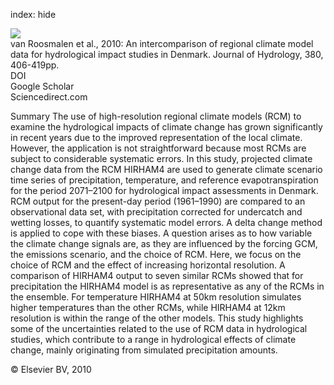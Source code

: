 index: hide

<div class="Citation">
    <div class="Citation-thumb CitationThumb-linked"  data-href="https://doi.org/10.1016/j.jhydrol.2009.11.014">
      <img src="https://static.claimspace.cloud/climate-study-static/refs/thumbs/9/van_Roosmalen_et_al_2010-thumb.png" />
    </div>

  <div class="Citation-body">
    <div class="Citation-text">van Roosmalen et al., 2010: An intercomparison of regional climate model data for hydrological impact studies in Denmark. <span class="Article-journal">Journal of Hydrology, </span><span class="Article-volume">380, </span>406-419pp.</div>
    <div class="Citation-links">
      <div class="CitationLink" data-href="https://doi.org/10.1016/j.jhydrol.2009.11.014">
        <div class="CitationLink-icon CitationLink-Doi"></div>
        <div class="CitationLink-text">DOI</div>
      </div>
      <div class="CitationLink" data-href="https://scholar.google.com/scholar?q=10.1016/j.jhydrol.2009.11.014">
        <div class="CitationLink-icon CitationLink-Scholar"></div>
        <div class="CitationLink-text">Google Scholar</div>
      </div>
      <div class="CitationLink" data-href="http://www.sciencedirect.com/science/article/B6V6C-4XPB74G-3/2/3f2267cb819ab5cd7ec9303736ec0946">
        <div class="CitationLink-icon CitationLink-Publisher"></div>
        <div class="CitationLink-text">Sciencedirect.com</div>
      </div>
    </div>
  </div>
</div>

Summary                                   The use of high-resolution regional climate models (RCM) to examine the hydrological impacts of climate change has grown significantly in recent years due to the improved representation of the local climate. However, the application is not straightforward because most RCMs are subject to considerable systematic errors. In this study, projected climate change data from the RCM HIRHAM4 are used to generate climate scenario time series of precipitation, temperature, and reference evapotranspiration for the period 2071–2100 for hydrological impact assessments in Denmark. RCM output for the present-day period (1961–1990) are compared to an observational data set, with precipitation corrected for undercatch and wetting losses, to quantify systematic model errors. A delta change method is applied to cope with these biases. A question arises as to how variable the climate change signals are, as they are influenced by the forcing GCM, the emissions scenario, and the choice of RCM. Here, we focus on the choice of RCM and the effect of increasing horizontal resolution. A comparison of HIRHAM4 output to seven similar RCMs showed that for precipitation the HIRHAM4 model is as representative as any of the RCMs in the ensemble. For temperature HIRHAM4 at 50km resolution simulates higher temperatures than the other RCMs, while HIRHAM4 at 12km resolution is within the range of the other models. This study highlights some of the uncertainties related to the use of RCM data in hydrological studies, which contribute to a range in hydrological effects of climate change, mainly originating from simulated precipitation amounts.

<div class="Citation-copy">
&copy; Elsevier BV, 2010
</div>